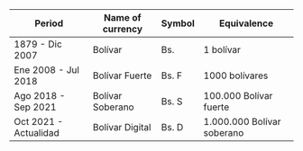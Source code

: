 | Period                | Name of currency | Symbol | Equivalence                |
| --------------------- | ---------------- | ------ | -------------------------- |
| 1879 - Dic 2007       | Bolívar          | Bs.    | 1 bolívar                  |
| Ene 2008 - Jul 2018   | Bolívar Fuerte   | Bs. F  | 1000 bolívares             |
| Ago 2018 - Sep 2021   | Bolívar Soberano | Bs. S  | 100.000 Bolívar fuerte     |
| Oct 2021 - Actualidad | Bolívar Digital  | Bs. D  | 1.000.000 Bolívar soberano |
